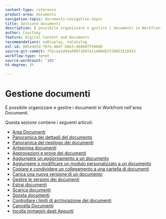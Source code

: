 ```yaml
---
content-type: reference
product-area: documents
navigation-topic: documents-navigation-topic
title: Gestione documenti
description: È possibile organizzare e gestire i documenti in Workfront nell'area Documenti.
author: Courtney
feature: Digital Content and Documents
recommendations: noDisplay, noCatalog
exl-id: 985e4d3d-f07e-46df-b0e3-dd4b0ff59660
source-git-commit: 752caa1d94a09871b97a11400d83f28853118d33
workflow-type: tm+mt
source-wordcount: '102'
ht-degree: 3%

---
```


# Gestione documenti

È possibile organizzare e gestire i documenti in Workfront nell&#39;area Documenti.

Questa sezione contiene i seguenti articoli:&#x200B;

* [Area Documenti](../../documents/managing-documents/documents-area.md)
* [Panoramica dei dettagli del documento](../../documents/managing-documents/document-details-overview.md)
* [Panoramica del riepilogo dei documenti](../../documents/managing-documents/summary-for-documents.md)
* [Anteprima documenti](../../documents/managing-documents/preview-documents.md)
* [Approvazioni e prove dei documenti](../../documents/managing-documents/document-approvals-and-proofing.md)
* [Aggiungere un aggiornamento a un documento](../../documents/managing-documents/add-update-documents.md)
* [Aggiungere o modificare un modulo personalizzato a un documento](../../documents/managing-documents/add-custom-form-documents.md)
* [Copiare e condividere un collegamento a una cartella di documenti](/help/quicksilver/documents/managing-documents/copy-a-doc-folder-url.md)
* [Carica una nuova versione di un documento](../../documents/managing-documents/upload-new-document-version.md)
* [Gestire le versioni dei documenti](../../documents/managing-documents/manage-document-versions.md)
* [Estrai documenti](../../documents/managing-documents/check-out-documents.md)
* [Scarica documenti](../../documents/managing-documents/download-documents.md)
* [Sposta documenti](../../documents/managing-documents/move-documents.md)
* [Controllare i limiti di archiviazione dei documenti](../../documents/managing-documents/check-document-storage.md)
* [Cancella Documenti](../../documents/managing-documents/delete-documents.md)
* [Incolla immagini dagli Appunti](../../documents/managing-documents/paste-image-clipboard.md)
